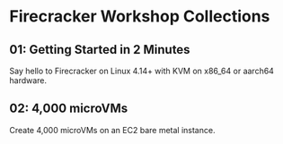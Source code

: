 # Firecracker Workshop Collections

## 01: Getting Started in 2 Minutes

Say hello to Firecracker on Linux 4.14+ with KVM on x86_64 or aarch64 hardware.

## 02: 4,000 microVMs

Create 4,000 microVMs on an EC2 bare metal instance.


